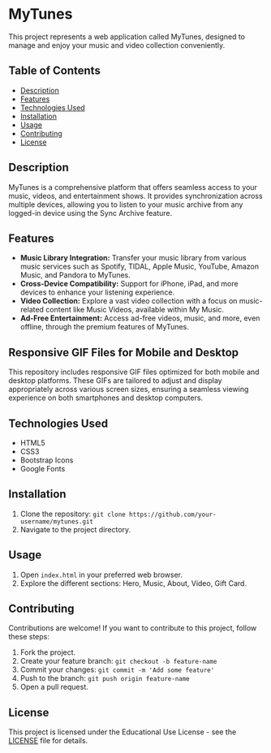 
# MyTunes

This project represents a web application called MyTunes, designed to manage and enjoy your music and video collection conveniently.

## Table of Contents

- [Description](#description)
- [Features](#features)
- [Technologies Used](#technologies-used)
- [Installation](#installation)
- [Usage](#usage)
- [Contributing](#contributing)
- [License](#license)

## Description

MyTunes is a comprehensive platform that offers seamless access to your music, videos, and entertainment shows. It provides synchronization across multiple devices, allowing you to listen to your music archive from any logged-in device using the Sync Archive feature.

## Features

- **Music Library Integration:** Transfer your music library from various music services such as Spotify, TIDAL, Apple Music, YouTube, Amazon Music, and Pandora to MyTunes.
- **Cross-Device Compatibility:** Support for iPhone, iPad, and more devices to enhance your listening experience.
- **Video Collection:** Explore a vast video collection with a focus on music-related content like Music Videos, available within My Music.
- **Ad-Free Entertainment:** Access ad-free videos, music, and more, even offline, through the premium features of MyTunes.

## Responsive GIF Files for Mobile and Desktop

This repository includes responsive GIF files optimized for both mobile and desktop platforms. These GIFs are tailored to adjust and display appropriately across various screen sizes, ensuring a seamless viewing experience on both smartphones and desktop computers.

## Technologies Used

- HTML5
- CSS3
- Bootstrap Icons
- Google Fonts

## Installation

1. Clone the repository: `git clone https://github.com/your-username/mytunes.git`
2. Navigate to the project directory.

## Usage

1. Open `index.html` in your preferred web browser.
2. Explore the different sections: Hero, Music, About, Video, Gift Card.

## Contributing

Contributions are welcome! If you want to contribute to this project, follow these steps:

1. Fork the project.
2. Create your feature branch: `git checkout -b feature-name`
3. Commit your changes: `git commit -m 'Add some feature'`
4. Push to the branch: `git push origin feature-name`
5. Open a pull request.

## License

This project is licensed under the Educational Use License - see the [LICENSE](LICENSE) file for details.

